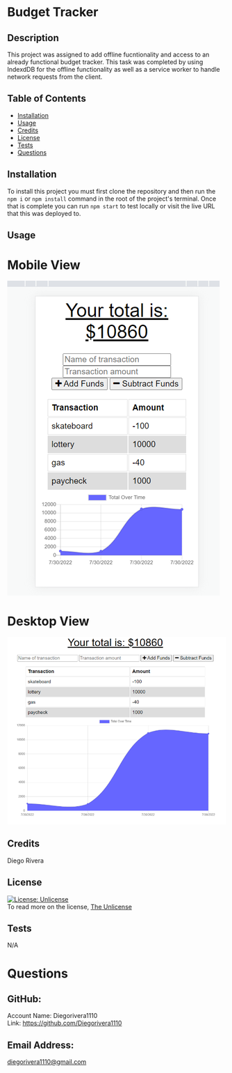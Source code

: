 # Budget Tracker

  ## Description
  This project was assigned to add offline fucntionality and access to an already functional budget tracker. This task was completed by using IndexdDB for the offline functionality as well as a service worker to handle network requests from the client. 

  ## Table of Contents
  - [Installation](#installation)
  - [Usage](#usage)
  - [Credits](#credits)
  - [License](#license)
  - [Tests](#tests)
  - [Questions](#questions)

  ## Installation
  To install this project you must first clone the repository and then run the `npm i` or `npm install` command in the root of the project's terminal. Once that is complete you can run `npm start` to test locally or visit the live URL that this was deployed to.

  ## Usage
  # Mobile View
  ![mobile-view](./assets/screenshots/mobile-view.PNG) </br>
  # Desktop View
  ![desktop-view](./assets/screenshots/screenshot.PNG)

  ## Credits
  Diego Rivera

  ## License
  [![License: Unlicense](https://img.shields.io/badge/license-Unlicense-blue.svg)](http://unlicense.org/)<br />
  To read more on the license, [The Unlicense](http://unlicense.org/)

  ## Tests
  N/A
  
  # Questions

  ## GitHub: 
  Account Name: Diegorivera1110<br /> 
  Link: https://github.com/Diegorivera1110

  ## Email Address: 
  diegorivera1110@gmail.com


